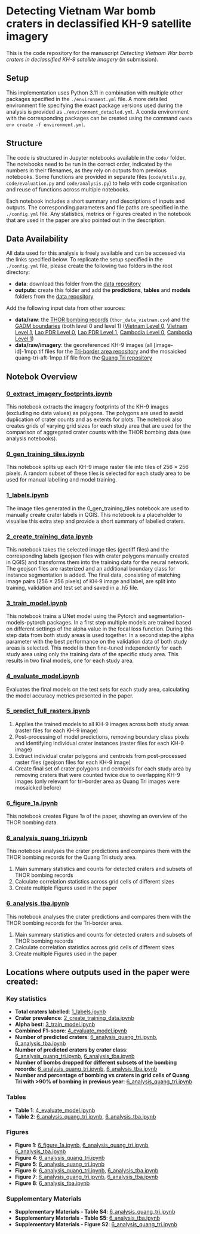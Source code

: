 # Detecting Vietnam War bomb craters in declassified KH-9 satellite imagery

This is the code repository for the manuscript *Detecting Vietnam War bomb craters in declassified KH-9 satellite imagery* (in submission).

## Setup
This implementation uses Python 3.11 in combination with multiple other packages specified in the `./environment.yml` file. A more detailed environment file specifying the exact package versions used during the analysis is provided as `./environment_detailed.yml`. A conda environment with the corresponding packages can be created using the command `conda env create -f environment.yml`.

## Structure
The code is structured in Jupyter notebooks available in the `code/` folder. The notebooks need to be run in the correct order, indicated by the numbers in their filenames, as they rely on outputs from previous notebooks. Some functions are provided in separate files (`code/utils.py`, `code/evaluation.py` and `code/analysis.py`) to help with code organisation and reuse of functions across multiple notebooks.

Each notebook includes a short summary and descriptions of inputs and outputs. The corresponding parameters and file paths are specified in the `./config.yml` file. Any statistics, metrics or Figures created in the notebook that are used in the paper are also pointed out in the description. 

## Data Availability
All data used for this analysis is freely available and can be accessed via the links specified below. To replicate the setup specified in the `./config.yml` file, please create the following two folders in the root directory:
* **data**: download this folder from the [data repository](https://doi.org/10.5281/zenodo.10629987)
* **outputs**: create this folder and add the **predictions**, **tables** and **models** folders from the [data repository](https://doi.org/10.5281/zenodo.10629987)

Add the following input data from other sources:
* **data/raw**: the [THOR bombing records](https://data.world/datamil/vietnam-war-thor-data) (`thor_data_vietnam.csv`) and the [GADM boundaries](https://gadm.org) (both level 0 and level 1) ([Vietnam Level 0](https://geodata.ucdavis.edu/gadm/gadm4.1/json/gadm41_VNM_0.json), [Vietnam Level 1](https://geodata.ucdavis.edu/gadm/gadm4.1/json/gadm41_VNM_1.json), [Lao PDR Level 0](https://geodata.ucdavis.edu/gadm/gadm4.1/json/gadm41_LAO_0.json), [Lao PDR Level 1](https://geodata.ucdavis.edu/gadm/gadm4.1/json/gadm41_LAO_1.json), [Cambodia Level 0](https://geodata.ucdavis.edu/gadm/gadm4.1/json/gadm41_KHM_0.json), [Cambodia Level 1](https://geodata.ucdavis.edu/gadm/gadm4.1/json/gadm41_KHM_0.json))
* **data/raw/imagery**: the georeferenced KH-9 images (all [image-id]-1mpp.tif files for the [Tri-border area repository](https://doi.org/10.7488/ds/7683) and the mosaicked quang-tri-aft-1mpp.tif file from the [Quang Tri repository](https://doi.org/10.7488/ds/7682)

## Notebok Overview

### [0_extract_imagery_footprints.ipynb](code/0_extract_imagery_footprints.ipynb)
This notebook extracts the imagery footprints of the KH-9 images (excluding no data values) as polygons. The polygons are used to avoid duplication of crater counts and as extents for plots. The notebook also creates grids of varying grid sizes for each study area that are used for the comparison of aggregated crater counts with the THOR bombing data (see analysis notebooks).

### [0_gen_training_tiles.ipynb](code/0_gen_training_tiles.ipynb)
This notebook splits up each KH-9 image raster file into tiles of 256 $\times$ 256 pixels. A random subset of these tiles is selected for each study area to be used for manual labelling and model training.

### [1_labels.ipynb](code/1_labels.ipynb)
The image tiles generated in the 0_gen_training_tiles notebook are used to manually create crater labels in QGIS. This notebook is a placeholder to visualise this extra step and provide a short summary of labelled craters.

### [2_create_training_data.ipynb](code/2_create_training_data.ipynb)
This notebook takes the selected image tiles (geotiff files) and the corresponding labels (geojson files with crater polygons manually created in QGIS) and transforms them into the training data for the neural network. The geojson files are rasterized and an additional boundary class for instance segmentation is added. The final data, consisting of matching image pairs (256 $\times$ 256 pixels) of KH-9 image and label, are split into training, validation and test set and saved in a .h5 file. 

### [3_train_model.ipynb](code/3_train_model.ipynb)
This notebook trains a UNet model using the Pytorch and segmentation-models-pytorch packages. In a first step multiple models are trained based on different settings of the alpha value in the focal loss function. During this step data from both study areas is used together. In a second step the alpha parameter with the best performance on the validation data of both study areas is selected. This model is then fine-tuned independently for each study area using only the training data of the specific study area. This results in two final models, one for each study area.

### [4_evaluate_model.ipynb](code/4_evaluate_model.ipynb)
Evaluates the final models on the test sets for each study area, calculating the model accuracy metrics presented in the paper.

### [5_predict_full_rasters.ipynb](code/5_predict_full_rasters.ipynb)
1) Applies the trained models to all KH-9 images across both study areas (raster files for each KH-9 image)
2) Post-processing of model predictions, removing boundary class pixels and identifying individual crater instances (raster files for each KH-9 image)
3) Extract individual crater polygons and centroids from post-processed raster files (geojson files for each KH-9 image)
4) Create final set of crater polygons and centroids for each study area by removing craters that were counted twice due to overlapping KH-9 images (only relevant for tri-border area as Quang Tri images were mosaicked before) 

### [6_figure_1a.ipynb](code/6_figure_1a.ipynb)
This notebook creates Figure 1a of the paper, showing an overview of the THOR bombing data.

### [6_analysis_quang_tri.ipynb](code/6_analysis_quang_tri.ipynb)
This notebook analyses the crater predictions and compares them with the THOR bombing records for the Quang Tri study area.
1) Main summary statistics and counts for detected craters and subsets of THOR bombing records
2) Calculate correlation statistics across grid cells of different sizes
3) Create multiple Figures used in the paper

### [6_analysis_tba.ipynb](code/6_analysis_tba.ipynb)
This notebook analyses the crater predictions and compares them with the THOR bombing records for the Tri-border area.
1) Main summary statistics and counts for detected craters and subsets of THOR bombing records
2) Calculate correlation statistics across grid cells of different sizes
3) Create multiple Figures used in the paper

## Locations where outputs used in the paper were created:
### Key statistics
* **Total craters labelled**: [1_labels.ipynb](code/1_labels.ipynb)
* **Crater prevalence**: [2_create_training_data.ipynb](code/2_create_training_data.ipynb)
* **Alpha best**: [3_train_model.ipynb](code/3_train_model.ipynb)
* **Combined F1-score**: [4_evaluate_model.ipynb](code/4_evaluate_model.ipynb)
* **Number of predicted craters**: [6_analysis_quang_tri.ipynb](code/6_analysis_quang_tri.ipynb), [6_analysis_tba.ipynb](code/6_analysis_tba.ipynb)
* **Number of predicted craters by crater class**: [6_analysis_quang_tri.ipynb](code/6_analysis_quang_tri.ipynb), [6_analysis_tba.ipynb](code/6_analysis_tba.ipynb)
* **Number of bombs dropped for different subsets of the bombing records**: [6_analysis_quang_tri.ipynb](code/6_analysis_quang_tri.ipynb), [6_analysis_tba.ipynb](code/6_analysis_tba.ipynb)
* **Number and percentage of bombing vs craters in grid cells of Quang Tri with >90% of bombing in previous year**: [6_analysis_quang_tri.ipynb](code/6_analysis_quang_tri.ipynb)

### Tables
* **Table 1**: [4_evaluate_model.ipynb](code/4_evaluate_model.ipynb)
* **Table 2**: [6_analysis_quang_tri.ipynb](code/6_analysis_quang_tri.ipynb), [6_analysis_tba.ipynb](code/6_analysis_tba.ipynb)

### Figures
* **Figure 1**: [6_figure_1a.ipynb](code/6_figure_1a.ipynb), [6_analysis_quang_tri.ipynb](code/6_analysis_quang_tri.ipynb), [6_analysis_tba.ipynb](code/6_analysis_tba.ipynb)
* **Figure 4**: [6_analysis_quang_tri.ipynb](code/6_analysis_quang_tri.ipynb)
* **Figure 5**: [6_analysis_quang_tri.ipynb](code/6_analysis_quang_tri.ipynb)
* **Figure 6**: [6_analysis_quang_tri.ipynb](code/6_analysis_quang_tri.ipynb), [6_analysis_tba.ipynb](code/6_analysis_tba.ipynb)
* **Figure 7**: [6_analysis_quang_tri.ipynb](code/6_analysis_quang_tri.ipynb), [6_analysis_tba.ipynb](code/6_analysis_tba.ipynb)
* **Figure 8**: [6_analysis_tba.ipynb](code/6_analysis_tba.ipynb)

### Supplementary Materials
* **Supplementary Materials - Table S4**: [6_analysis_quang_tri.ipynb](code/6_analysis_quang_tri.ipynb)
* **Supplementary Materials - Table S5**: [6_analysis_tba.ipynb](code/6_analysis_tba.ipynb)
* **Supplementary Materials - Figure S2**: [6_analysis_quang_tri.ipynb](code/6_analysis_quang_tri.ipynb)
